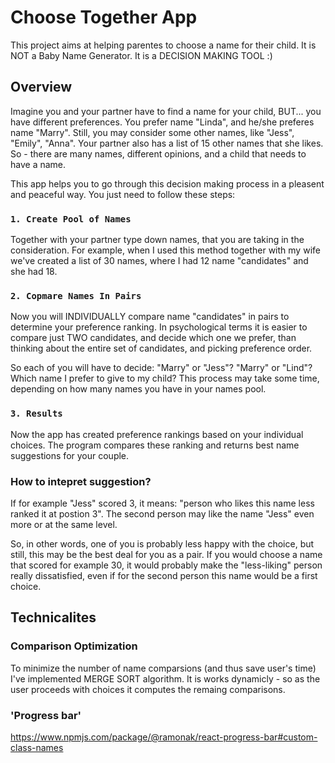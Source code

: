 # Choose Together App

This project aims at helping parentes to choose a name for their child.
It is NOT a Baby Name Generator.
It is a DECISION MAKING TOOL :)

## Overview

Imagine you and your partner have to find a name for your child, BUT... you have different preferences.
You prefer name "Linda", and he/she preferes name "Marry". Still, you may consider some other names, like "Jess", "Emily", "Anna". 
Your partner also has a list of 15 other names that she likes.
So - there are many names, different opinions, and a child that needs to have a name.

This app helps you to go through this decision making process in a pleasent and peaceful way.
You just need to follow these steps:

### `1. Create Pool of Names`

Together with your partner type down names, that you are taking in the consideration.
For example, when I used this method together with my wife we've created a list of 30 names, where I had 12 name "candidates" and she had 18.

### `2. Copmare Names In Pairs`

Now you will INDIVIDUALLY compare name "candidates" in pairs to determine your preference ranking.
In psychological terms it is easier to compare just TWO candidates, and decide which one we prefer, than thinking about the entire set of candidates, and picking preference order.

So each of you will have to decide: "Marry" or "Jess"? "Marry" or "Lind"? Which name I prefer to give to my child?
This process may take some time, depending on how many names you have in your names pool.

### `3. Results`

Now the app has created preference rankings based on your individual choices.
The program compares these ranking and returns best name suggestions for your couple.


### How to intepret suggestion?

If for example "Jess" scored 3, it means: "person who likes this name less ranked it at postion 3". The second person may like the name "Jess" even more or at the same level.

So, in other words, one of you is probably less happy with the choice, but still, this may be the best deal for you as a pair. If you would choose a name that scored for example 30, it would probably make the "less-liking" person really dissatisfied, even if for the second person this name would be a first choice.


## Technicalites

### Comparison Optimization

To minimize the number of name comparsions (and thus save user's time) I've implemented MERGE SORT algorithm. It is works dynamicly - so as the user proceeds with choices it computes the remaing comparisons.

### 'Progress bar'
https://www.npmjs.com/package/@ramonak/react-progress-bar#custom-class-names
